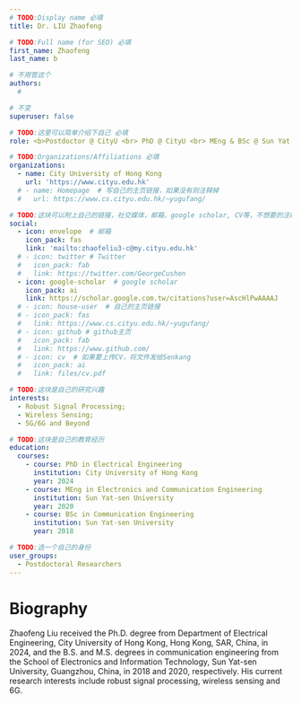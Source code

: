 ```yaml
---
# TODO:Display name 必填
title: Dr. LIU Zhaofeng

# TODO:Full name (for SEO) 必填
first_name: Zhaofeng
last_name: b

# 不用管这个
authors:
  #

# 不变
superuser: false

# TODO:这里可以简单介绍下自己 必填
role: <b>Postdoctor @ CityU <br> PhD @ CityU <br> MEng & BSc @ Sun Yat-sen University</b>

# TODO:Organizations/Affiliations 必填
organizations:
  - name: City University of Hong Kong 
    url: 'https://www.cityu.edu.hk'
  # - name: Homepage  # 写自己的主页链接，如果没有则注释掉
  #   url: https://www.cs.cityu.edu.hk/~yugufang/ 

# TODO:这块可以附上自己的链接，社交媒体，邮箱，google scholar, CV等，不想要的注释掉即可
social:
  - icon: envelope  # 邮箱
    icon_pack: fas
    link: 'mailto:zhaofeliu3-c@my.cityu.edu.hk'
  # - icon: twitter # Twitter
  #   icon_pack: fab  
  #   link: https://twitter.com/GeorgeCushen 
  - icon: google-scholar  # google scholar
    icon_pack: ai
    link: https://scholar.google.com.tw/citations?user=AscHlPwAAAAJ
  # - icon: house-user  # 自己的主页链接
  # - icon_pack: fas
  #   link: https://www.cs.cityu.edu.hk/~yugufang/
  # - icon: github # github主页
  #   icon_pack: fab   
  #   link: https://www.github.com/
  # - icon: cv  # 如果要上传CV，将文件发给Senkang
  #   icon_pack: ai
  #   link: files/cv.pdf

# TODO:这块是自己的研究兴趣
interests:
  - Robust Signal Processing;
  - Wireless Sensing;
  - 5G/6G and Beyond

# TODO:这块是自己的教育经历
education:
  courses:
    - course: PhD in Electrical Engineering
      institution: City University of Hong Kong
      year: 2024
    - course: MEng in Electronics and Communication Engineering
      institution: Sun Yat-sen University
      year: 2020
    - course: BSc in Communication Engineering
      institution: Sun Yat-sen University
      year: 2018

# TODO:选一个自己的身份
user_groups:
  - Postdoctoral Researchers
---
```

<!-- TODO:写自己的Biography -->

# Biography

Zhaofeng Liu received the Ph.D. degree from Department of Electrical Engineering, City University of Hong Kong, Hong Kong, SAR, China, in 2024, and the B.S. and M.S. degrees in communication engineering from the School of Electronics and Information Technology, Sun Yat-sen University, Guangzhou, China, in 2018 and 2020, respectively.  His current research interests include robust signal processing, wireless sensing and 6G.
